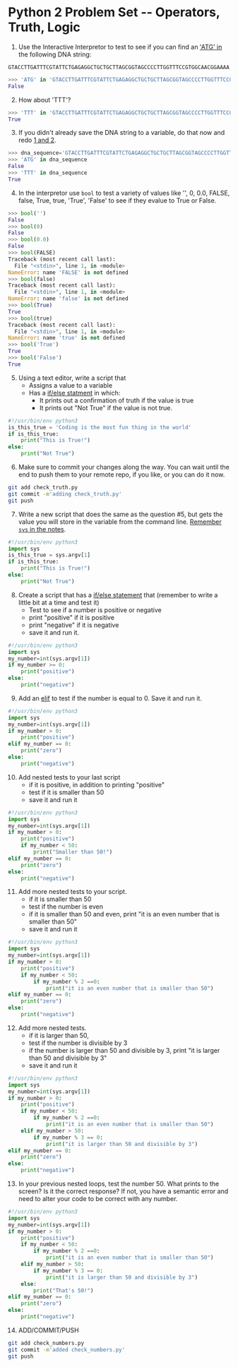 Python 2 Problem Set -- Operators, Truth, Logic
===================

1. Use the Interactive Interpretor to test to see if you can find an ['ATG' in](https://github.com/prog4biol/pfb2018#membership-operators) the following DNA string:

```
GTACCTTGATTTCGTATTCTGAGAGGCTGCTGCTTAGCGGTAGCCCCTTGGTTTCCGTGGCAACGGAAAA
```
```python
>>> 'ATG' in 'GTACCTTGATTTCGTATTCTGAGAGGCTGCTGCTTAGCGGTAGCCCCTTGGTTTCCGTGGCAACGGAAAA'
False
```
2. How about 'TTT'?
```python
>>> 'TTT' in 'GTACCTTGATTTCGTATTCTGAGAGGCTGCTGCTTAGCGGTAGCCCCTTGGTTTCCGTGGCAACGGAAAA'
True
```
3. If you didn't already save the DNA string to a variable, do that now and redo [1 and 2](https://github.com/prog4biol/pfb2018#membership-operators).
```python
>>> dna_sequence='GTACCTTGATTTCGTATTCTGAGAGGCTGCTGCTTAGCGGTAGCCCCTTGGTTTCCGTGGCAACGGAAAA'
>>> 'ATG' in dna_sequence
False
>>> 'TTT' in dna_sequence
True
```
4. In the interpretor use `bool` to test a variety of values like '', 0, 0.0, FALSE, false, True, true, 'True', 'False' to see if they evalue to True or False.
```python
>>> bool('')
False
>>> bool(0)
False
>>> bool(0.0)
False
>>> bool(FALSE)
Traceback (most recent call last):
  File "<stdin>", line 1, in <module>
NameError: name 'FALSE' is not defined
>>> bool(false)
Traceback (most recent call last):
  File "<stdin>", line 1, in <module>
NameError: name 'false' is not defined
>>> bool(True)
True
>>> bool(true)
Traceback (most recent call last):
  File "<stdin>", line 1, in <module>
NameError: name 'true' is not defined
>>> bool('True')
True
>>> bool('False')
True
```
5. Using a text editor, write a script that
    - Assigns a value to a variable
    - Has a [if/else statment](https://github.com/prog4biol/pfb2018#logic-control-statements) in which:
       - It prints out a confirmation of truth if the value is true
       - It prints out "Not True" if the value is not true.
```python
#!/usr/bin/env python3
is_this_true = 'Coding is the most fun thing in the world'
if is_this_true:
    print("This is True!")
else:
    print("Not True")
```
6. Make sure to commit your changes along the way. You can wait until the end to push them to your remote repo, if you like, or you can do it now.
```sh
git add check_truth.py
git commit -m'adding check_truth.py'
git push
```
7. Write a new script that does the same as the question #5, but gets the value you will store in the variable from the command line. [Remember `sys` in the notes](pfb2018#command-line-parameters-a-special-built-in-list).
```python
#!/usr/bin/env python3
import sys
is_this_true = sys.argv[1]
if is_this_true:
    print("This is True!")
else:
    print("Not True")
```
8. Create a script that has a [if/else statement](https://github.com/prog4biol/pfb2018#if-statement) that (remember to write a little bit at a time and test it)
    - Test to see if a number is positive or negative
    - print "positive" if it is positive
    - print "negative" if it is negative
    - save it and run it.
```python
#!/usr/bin/env python3
import sys
my_number=int(sys.argv[1])
if my_number >= 0:
    print("positive")
else:
    print("negative")
```
9. Add an [elif](https://github.com/prog4biol/pfb2018#ifelif) to test if the number is equal to 0. Save it and run it.
```python
#!/usr/bin/env python3
import sys
my_number=int(sys.argv[1])
if my_number > 0:
    print("positive")
elif my_number == 0:
    print("zero")
else:
    print("negative")
```
10. Add nested tests to your last script
    - if it is positive, in addition to printing "positive"
    - test if it is smaller than 50
    - save it and run it    
```python
#!/usr/bin/env python3
import sys
my_number=int(sys.argv[1])
if my_number > 0:
    print("positive")
    if my_number < 50:
        print("Smaller than 50!")
elif my_number == 0:
    print("zero")
else:
    print("negative")
```
11. Add more nested tests to your script.
    - if it is smaller than 50
    - test if the number is even
    - if it is smaller than 50 and even, print "it is an even number that is smaller than 50"
    - save it and run it
```python
#!/usr/bin/env python3
import sys
my_number=int(sys.argv[1])
if my_number > 0:
    print("positive")
    if my_number < 50:
        if my_number % 2 ==0:
            print("it is an even number that is smaller than 50")
elif my_number == 0:
    print("zero")
else:
    print("negative")
```         
12. Add more nested tests.  
    -  if it is larger than 50,  
    -  test if the number is divisible by 3  
    -  if the number is larger than 50 and divisible by 3, print "it is larger than 50 and divisible by 3"  
    -  save it and run it
```python
#!/usr/bin/env python3
import sys
my_number=int(sys.argv[1])
if my_number > 0:
    print("positive")
    if my_number < 50:
        if my_number % 2 ==0:
            print("it is an even number that is smaller than 50")
    elif my_number > 50:
        if my_number % 3 == 0:
            print("it is larger than 50 and divisible by 3")
elif my_number == 0:
    print("zero")
else:
    print("negative")
```         
13. In your previous nested loops, test the number 50. What prints to the screen? Is it the correct response? If not, you have a semantic error and need to alter your code to be correct with any number.

```python
#!/usr/bin/env python3
import sys
my_number=int(sys.argv[1])
if my_number > 0:
    print("positive")
    if my_number < 50:
        if my_number % 2 ==0:
            print("it is an even number that is smaller than 50")
    elif my_number > 50:
        if my_number % 3 == 0:
            print("it is larger than 50 and divisible by 3")
    else:
        print("That's 50!")
elif my_number == 0:
    print("zero")
else:
    print("negative")
```  

14. ADD/COMMIT/PUSH

``` sh
git add check_numbers.py
git commit -m'added check_numbers.py'
git push
```
